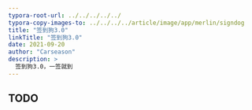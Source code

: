 ```yaml
---
typora-root-url: ../../../../../
typora-copy-images-to: ../../../../article/image/app/merlin/signdog
title: "签到狗3.0"
linkTitle: "签到狗3.0"
date: 2021-09-20
author: "Carseason"
description: >
  签到狗3.0，一签就到
---
```


## TODO


